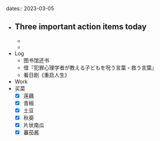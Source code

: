 dates:: 2023-03-05

- Three important action items today
	- 
	- 
	- 
- Log
	- 图书馆还书
	- 借『犯罪心理学者が教える子どもを呪う言葉・救う言葉』
	- 看日剧《重启人生》
- Work
- 买菜
	- [x] 莲藕
	- [x] 青椒
	- [x] 土豆
	- [x] 秋葵
	- [x] 片状南瓜
	- [x] 蕃茄酱
